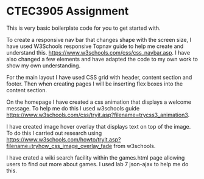# CTEC3905 Assignment

This is very basic boilerplate code for you to get started with.

To create a responsive nav bar that changes shape with the screen size, I have used W3Schools responsive Topnav guide to help me create and understand this. https://www.w3schools.com/css/css_navbar.asp. I have also changed a few elements and have adapted the code to my own work to show my own understanding.

For the main layout I have used CSS grid with header, content section and footer. Then when creating pages I will be inserting flex boxes into the content section.

On the homepage I have created a css animation that displays a welcome message. To help me do this I used w3schools guide https://www.w3schools.com/css/tryit.asp?filename=trycss3_animation3.


I have created image hover overlay that displays text on top of the image. To do this I carried out research using https://www.w3schools.com/howto/tryit.asp?filename=tryhow_css_image_overlay_fade from w3schools.



I have crated a wiki search facility within the games.html page allowing users to find out more about games. I used lab 7 json-ajax to help me do this.
